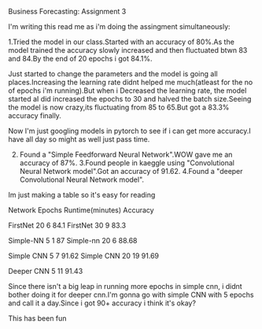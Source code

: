 Business Forecasting: Assignment 3

I'm writing this read me as i'm doing the assingment simultaneously:

1.Tried the model in our class.Started with an accuracy of 80%.As the model trained the accuracy slowly increased and then fluctuated btwn 83 and 84.By the end of 20 epochs i got 84.1%.

Just started to change the parameters and the model is going all places.Increasing the learning rate didnt helped me much(atleast for the no of epochs i'm running).But when i Decreased the learning rate, the model started aI did increased the epochs to 30 and halved the batch size.Seeing the model is now crazy,its fluctuating from 85 to 65.But got a 83.3% accuracy finally.

Now I'm just googling models in pytorch to see if i can get more accuracy.I have all day so might as well just pass time.

2. Found a "Simple Feedforward Neural Network".WOW gave me an accuracy of 87%.
3.Found people in kaeggle using "Convolutional Neural Network model".Got an accuracy of 91.62.
4.Found a "deeper Convolutional Neural Network model".

Im just making a table so it's easy for reading

Network      Epochs   Runtime(minutes)     Accuracy

FirstNet       20          6                 84.1
FirstNet       30          9                 83.3

Simple-NN      5           1                 87
Simple-nn      20          6                 88.68

Simple CNN     5           7                 91.62
Simple CNN     20          19                91.69

Deeper CNN     5           11                91.43

Since there isn't a big leap in running more epochs in simple cnn, i didnt bother doing it for deeper cnn.I'm gonna go with simple CNN with 5 epochs and call it a day.Since i got 90+ accuracy i think it's okay?

This has been fun
